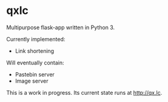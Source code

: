 qxlc
====

Multipurpose flask-app written in Python 3.

Currently implemented:
* Link shortening

Will eventually contain:
* Pastebin server
* Image server

This is a work in progress. Its current state runs at http://qx.lc.
